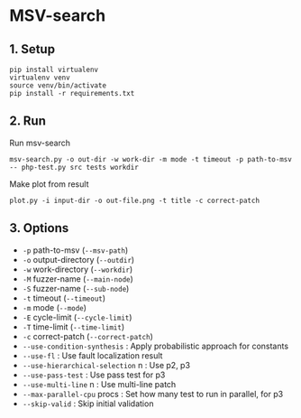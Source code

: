 # MSV-search

## 1. Setup
```
pip install virtualenv
virtualenv venv
source venv/bin/activate
pip install -r requirements.txt
```

## 2. Run

Run msv-search
```
msv-search.py -o out-dir -w work-dir -m mode -t timeout -p path-to-msv -- php-test.py src tests workdir
```

Make plot from result
```
plot.py -i input-dir -o out-file.png -t title -c correct-patch
```

## 3. Options
* `-p` path-to-msv (`--msv-path`)
* `-o` output-directory (`--outdir`)
* `-w` work-directory (`--workdir`)
* `-M` fuzzer-name (`--main-node`)
* `-S` fuzzer-name (`--sub-node`)
* `-t` timeout (`--timeout`)
* `-m` mode (`--mode`)
* `-E` cycle-limit (`--cycle-limit`)
* `-T` time-limit (`--time-limit`)
* `-c` correct-patch (`--correct-patch`)
* `--use-condition-synthesis` : 
    Apply probabilistic approach for constants
* `--use-fl` : Use fault localization result
* `--use-hierarchical-selection` n : Use p2, p3
* `--use-pass-test` : Use pass test for p3
* `--use-multi-line` n : Use multi-line patch
* `--max-parallel-cpu` procs : 
    Set how many test to run in parallel, for p3
* `--skip-valid` : Skip initial validation